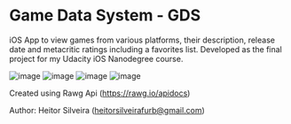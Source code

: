 # Game Data System - GDS

iOS App to view games from various platforms, their description, release date and metacritic ratings including a favorites list.
Developed as the final project for my Udacity iOS Nanodegree course.

![image](https://user-images.githubusercontent.com/38788613/136242300-f5bd8a24-fc0c-4fe2-b8c3-abcc379b6279.png)
![image](https://user-images.githubusercontent.com/38788613/136242352-04cdb196-a8a7-4d9e-8360-eb9dc2d50256.png)
![image](https://user-images.githubusercontent.com/38788613/136242378-0850ec35-d211-41ec-8cc4-93c7b41ad670.png)
![image](https://user-images.githubusercontent.com/38788613/136242416-c1aea0f2-aa7a-4259-a308-d73968dc83e4.png)

Created using Rawg Api (https://rawg.io/apidocs)

Author: Heitor Silveira (heitorsilveirafurb@gmail.com)
